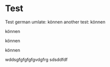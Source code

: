 # Test

Test german umlate: können
another test: können

können

können

können


wddsgfgfgfgfgvdgfrg
sdsddfdf